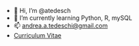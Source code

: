 - 👋 Hi, I’m @atedesch
- 🌱 I’m currently learning Python, R, mySQL
- 📫 andrea.a.tedeschi@gmail.com
- [Curriculum Vitae](https://github.com/atedesch/atedesch/blob/main/CV%20Andrea%20Alfonso%20Tedeschi%20(v16_ITA).pdf)

<!---
swarleyteddy/swarleyteddy is a ✨ special ✨ repository because its `README.md` (this file) appears on your GitHub profile.
You can click the Preview link to take a look at your changes.
--->

